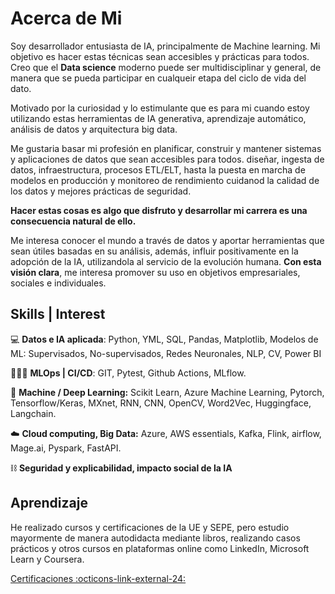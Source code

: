# **Acerca de Mi**

Soy desarrollador entusiasta de IA, principalmente de Machine learning. Mi objetivo es hacer estas técnicas sean accesibles y prácticas para todos. Creo que el **Data science** moderno puede ser multidisciplinar y general, de manera que se pueda participar en cualqueir etapa del ciclo de vida del dato.

Motivado por la curiosidad y lo estimulante que es para mi cuando estoy utilizando estas herramientas de IA generativa, aprendizaje automático, análisis de datos y arquitectura big data.

Me gustaria basar mi profesión en planificar, construir y mantener sistemas y aplicaciones de datos que sean accesibles para todos. diseñar, ingesta de datos, infraestructura, procesos ETL/ELT, hasta la puesta en marcha de modelos en producción y monitoreo de rendimiento cuidanod la calidad de los datos y mejores prácticas de seguridad. 

**Hacer estas cosas es algo que disfruto y desarrollar mi carrera es una consecuencia natural de ello.**

Me interesa conocer el mundo a través de datos y aportar herramientas que sean útiles basadas en su análisis, además, influir positivamente en la adopción de la IA, utilizandola al servicio de la evolución humana. **Con esta visión clara**, me interesa promover su uso en objetivos empresariales, sociales e individuales.

## **Skills | Interest**

💻 **Datos e IA aplicada**: Python, YML, SQL, Pandas, Matplotlib, Modelos de ML: Supervisados, No-supervisados, Redes Neuronales, NLP, CV, Power BI

🧙🏻‍♂️ **MLOps | CI/CD**: GIT, Pytest, Github Actions, MLflow.

🧠 **Machine / Deep Learning:** Scikit Learn, Azure Machine Learning, Pytorch, Tensorflow/Keras, MXnet, RNN, CNN, OpenCV, Word2Vec, Huggingface, Langchain.

☁️ **Cloud computing, Big Data:** Azure, AWS essentials, Kafka, Flink, airflow, Mage.ai, Pyspark, FastAPI.

⛓️ **Seguridad y explicabilidad, impacto social de la IA**

## **Aprendizaje**

He realizado cursos y certificaciones de la UE y SEPE, pero estudio mayormente de manera autodidacta mediante libros, realizando casos prácticos y otros cursos en plataformas online como LinkedIn, Microsoft Learn y Coursera.

[Certificaciones :octicons-link-external-24:](certifications.md)